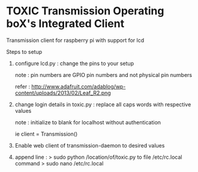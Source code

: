 TOXIC Transmission Operating boX's Integrated Client
====================================================

Transmission client for raspberry pi with support for lcd

Steps to setup

1) configure lcd.py : change the pins to your setup 

   note  : pin numbers are GPIO pin numbers and not physical pin numbers 

   refer : <http://www.adafruit.com/adablog/wp-content/uploads/2013/02/Leaf_R2.png> 

 
2) change login details in toxic.py : replace all caps words with respective values 

   note  : initialize to blank for localhost without authentication 

	ie client = Transmission() 

  
3) Enable web client of transmission-daemon to desired values 

 
4) append line : > sudo python /location/of/toxic.py 
	to file /etc/rc.local 
	command > sudo nano /etc/rc.local 
